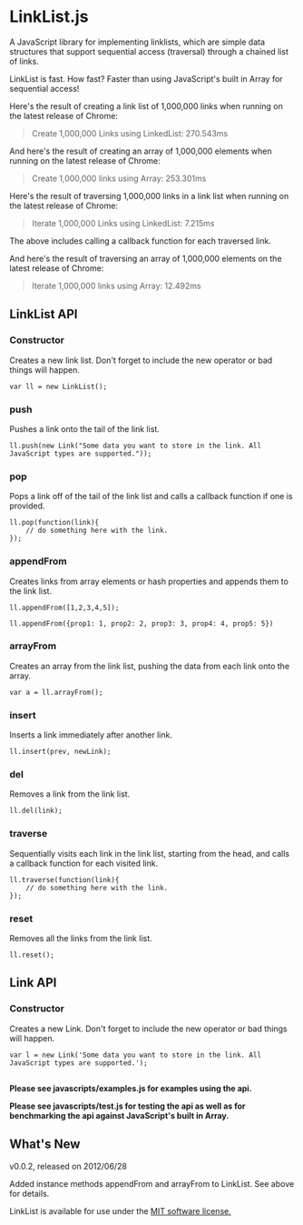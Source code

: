 # LinkList.js

A JavaScript library for implementing linklists, which are simple data structures that support sequential access (traversal) through a chained list of links.

LinkList is fast. How fast? Faster than using JavaScript's built in Array for sequential access!

Here's the result of creating a link list of 1,000,000 links when running on the latest release of Chrome:

> Create 1,000,000 Links using LinkedList: 270.543ms

And here's the result of creating an array of 1,000,000 elements when running on the latest release of Chrome:

> Create 1,000,000 links using Array: 253.301ms

Here's the result of traversing 1,000,000 links in a link list when running on the latest release of Chrome:

> Iterate 1,000,000 Links using LinkedList: 7.215ms

The above includes calling a callback function for each traversed link.

And here's the result of traversing an array of 1,000,000 elements on the latest release of Chrome:

> Iterate 1,000,000 links using Array: 12.492ms

## LinkList API

### Constructor
Creates a new link list. Don't forget to include the new operator or bad things will happen.

    var ll = new LinkList();

### push
Pushes a link onto the tail of the link list.

    ll.push(new Link("Some data you want to store in the link. All JavaScript types are supported."));

### pop
Pops a link off of the tail of the link list and calls a callback function if one is provided.

    ll.pop(function(link){
        // do something here with the link.
    });

### appendFrom
Creates links from array elements or hash properties and appends them to the link list.

    ll.appendFrom([1,2,3,4,5]);

    ll.appendFrom({prop1: 1, prop2: 2, prop3: 3, prop4: 4, prop5: 5})

### arrayFrom
Creates an array from the link list, pushing the data from each link onto the array.

    var a = ll.arrayFrom();

### insert
Inserts a link immediately after another link.

    ll.insert(prev, newLink);

### del
Removes a link from the link list.

    ll.del(link);

### traverse
Sequentially visits each link in the link list, starting from the head, and calls a callback function for each visited link.

    ll.traverse(function(link){
        // do something here with the link.
    });

### reset
Removes all the links from the link list.

    ll.reset();

## Link API

### Constructor
Creates a new Link. Don't forget to include the new operator or bad things will happen.

    var l = new Link('Some data you want to store in the link. All JavaScript types are supported.');

##

__Please see javascripts/examples.js for examples using the api.__

__Please see javascripts/test.js for testing the api as well as for benchmarking the api against JavaScript's built in Array.__

## What's New

v0.0.2, released on 2012/06/28

Added instance methods appendFrom and arrayFrom to LinkList. See above for details.

LinkList is available for use under the [MIT software license.](https://github.com/jeffschwartz/linklist/blob/master/LICENSE)
